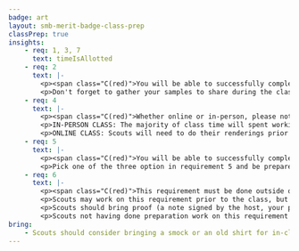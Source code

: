 ```yaml
---
badge: art
layout: smb-merit-badge-class-prep
classPrep: true
insights:
    - req: 1, 3, 7
      text: timeIsAllotted
    - req: 2
      text: |-
        <p><span class="C(red)">You will be able to successfully complete these requirements during the class when you have prepared ahead of time.</span></p>
        <p>Don't forget to gather your samples to share during the class.</p>
    - req: 4
      text: |-
        <p><span class="C(red)">Whether online or in-person, please note that the requirement is being interpretted as one single subject is to be used for all four art renderings.</span></p>
        <p>IN-PERSON CLASS: The majority of class time will spent working on the four different renderings - Scouts may start ahead of time but acceptance of work is at the discretion of the merit badge counselor.</p>
        <p>ONLINE CLASS: Scouts will need to do their renderings prior to the class and have them ready to share during the class.</p>
    - req: 5
      text: |-
        <p><span class="C(red)">You will be able to successfully complete these requirements during the class when you have prepared ahead of time.</span></p>
        <p>Pick one of the three option in requirement 5 and be prepared to share your work during the class.</p>
    - req: 6
      text: |-
        <p><span class="C(red)">This requirement must be done outside of the class and may be done prior to or after the class.</span></p>
        <p>Scouts may work on this requirement prior to the class, but please note that the counselor reserves the right to accept or deny your work on the basis of meeting the expectations of this requirement to their satisfaction.</p>
        <p>Scouts should bring proof (a note signed by the host, your parent, teacher, Scoutmaster, or other) to help validate their completion of the visit noted in this requirement. Ideally the note could/should be signed by someone from the museum, gallery, exhibit, or workshop you visited. Pictures and items from your visit are an ideal way to capture this experience and will help enhance your presentation and discussion with the counselor and other Scouts in the class.</p>
        <p>Scouts not having done preparation work on this requirement will have an opportunity to review options with the counselor to pursue after the class.</p>
bring:
    - Scouts should consider bringing a smock or an old shirt for in-class project work.
---
```

